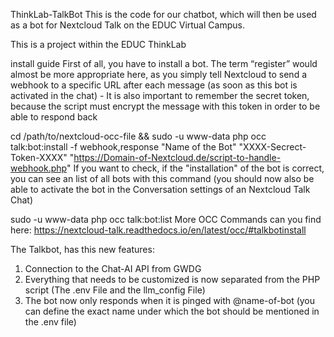 ThinkLab-TalkBot
This is the code for our chatbot, which will then be used as a bot for Nextcloud Talk on the EDUC Virtual Campus.

This is a project within the EDUC ThinkLab


install guide
First of all, you have to install a bot. The term “register” would almost be more appropriate here, as you simply tell Nextcloud to send a webhook to a specific URL after each message (as soon as this bot is activated in the chat) - It is also important to remember the secret token, because the script must encrypt the message with this token in order to be able to respond back

cd /path/to/nextcloud-occ-file && sudo -u www-data php occ talk:bot:install -f webhook,response "Name of the Bot" "XXXX-Secrect-Token-XXXX" "https://Domain-of-Nextcloud.de/script-to-handle-webhook.php"
If you want to check, if the "installation" of the bot is correct, you can see an list of all bots with this command (you should now also be able to activate the bot in the Conversation settings of an Nextcloud Talk Chat)

sudo  -u www-data php occ talk:bot:list
More OCC Commands can you find here: https://nextcloud-talk.readthedocs.io/en/latest/occ/#talkbotinstall




The Talkbot, has this new features:

1. Connection to the Chat-AI API from GWDG
2. Everything that needs to be customized is now separated from the PHP script (The .env File and the llm_config File)
3. The bot now only responds when it is pinged with @name-of-bot (you can define the exact name under which the bot should be mentioned in the .env file)
